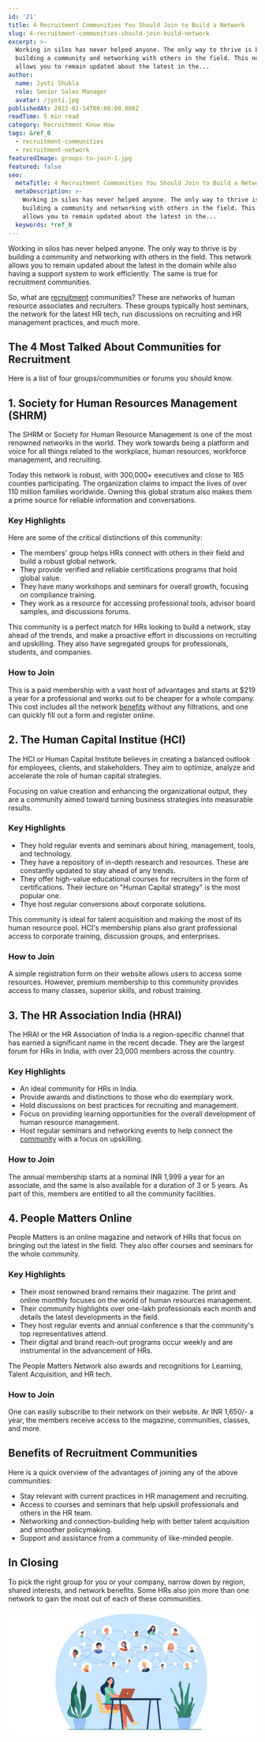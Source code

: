 ```yaml
---
id: '21'
title: 4 Recruitment Communities You Should Join to Build a Network
slug: 4-recruitment-communities-should-join-build-network
excerpt: >-
  Working in silos has never helped anyone. The only way to thrive is by
  building a community and networking with others in the field. This network
  allows you to remain updated about the latest in the...
author:
  name: Jyoti Shukla
  role: Senior Sales Manager
  avatar: /jyoti.jpg
publishedAt: 2022-02-14T00:00:00.000Z
readTime: 5 min read
category: Recruitment Know How
tags: &ref_0
  - recruitment-communities
  - recruitment-network
featuredImage: groups-to-join-1.jpg
featured: false
seo:
  metaTitle: 4 Recruitment Communities You Should Join to Build a Network
  metaDescription: >-
    Working in silos has never helped anyone. The only way to thrive is by
    building a community and networking with others in the field. This network
    allows you to remain updated about the latest in the...
  keywords: *ref_0
---
```


Working in silos has never helped anyone. The only way to thrive is by building a community and networking with others in the field. This network allows you to remain updated about the latest in the domain while also having a support system to work efficiently. The same is true for recruitment communities. 

<!--more-->

So, what are [recruitment](https://www.thetalentpool.ai/) communities? These are networks of human resource associates and recruiters. These groups typically host seminars, the network for the latest HR tech, run discussions on recruiting and HR management practices, and much more.

## The 4 Most Talked About Communities for Recruitment

Here is a list of four groups/communities or forums you should know. 

## 1\. Society for Human Resources Management (SHRM) 

The SHRM or Society for Human Resource Management is one of the most renowned networks in the world. They work towards being a platform and voice for all things related to the workplace, human resources, workforce management, and recruiting. 

Today this network is robust, with 300,000+ executives and close to 165 counties participating. The organization claims to impact the lives of over 110 million families worldwide. Owning this global stratum also makes them a prime source for reliable information and conversations. 

### **Key Highlights**

Here are some of the critical distinctions of this community: 

- The members' group helps HRs connect with others in their field and build a robust global network.
- They provide verified and reliable certifications programs that hold global value. 
- They have many workshops and seminars for overall growth, focusing on compliance training.
- They work as a resource for accessing professional tools, advisor board samples, and discussions forums.  

This community is a perfect match for HRs looking to build a network, stay ahead of the trends, and make a proactive effort in discussions on recruiting and upskilling. They also have segregated groups for professionals, students, and companies.  

### **How to Join** 

This is a paid membership with a vast host of advantages and starts at $219 a year for a professional and works out to be cheaper for a whole company. This cost includes all the network [benefits](https://www.thetalentpool.ai/recruitment-management-software-benefits/) without any filtrations, and one can quickly fill out a form and register online.

## 2\. The Human Capital Institue (HCI) 

The HCI or Human Capital Institute believes in creating a balanced outlook for employees, clients, and stakeholders. They aim to optimize, analyze and accelerate the role of human capital strategies. 

Focusing on value creation and enhancing the organizational output, they are a community aimed toward turning business strategies into measurable results. 

### **Key Highlights**

- They hold regular events and seminars about hiring, management, tools, and technology. 
- They have a repository of in-depth research and resources. These are constantly updated to stay ahead of any trends.
- They offer high-value educational courses for recruiters in the form of certifications. Their lecture on "Human Capital strategy" is the most popular one. 
- Thye host regular conversions about corporate solutions.  

This community is ideal for talent acquisition and making the most of its human resource pool. HCI's membership plans also grant professional access to corporate training, discussion groups, and enterprises.

### **How to Join** 

A simple registration form on their website allows users to access some resources. However, premium membership to this community provides access to many classes, superior skills, and robust training. 

## 3\. The HR Association India (HRAI) 

The HRAI or the HR Association of India is a region-specific channel that has earned a significant name in the recent decade. They are the largest forum for HRs in India, with over 23,000 members across the country. 

### **Key Highlights**

- An ideal community for HRs in India. 
- Provide awards and distinctions to those who do exemplary work. 
- Hold discussions on best practices for recruiting and management. 
- Focus on providing learning opportunities for the overall development of human resource management. 
- Host regular seminars and networking events to help connect the [community](https://www.thetalentpool.ai/blogs/4-recruitment-communities-should-join-build-network/) with a focus on upskilling.

### **How to Join** 

The annual membership starts at a nominal INR 1,999 a year for an associate, and the same is also available for a duration of 3 or 5 years. As part of this, members are entitled to all the community facilities. 

## 4\. People Matters Online 

People Matters is an online magazine and network of HRs that focus on bringing out the latest in the field. They also offer courses and seminars for the whole community. 

### **Key Highlights** 

- Their most renowned brand remains their magazine. The print and online monthly focuses on the world of human resources management. 
- Their community highlights over one-lakh professionals each month and details the latest developments in the field.
- They host regular events and annual conference s that the community's top representatives attend. 
- Their digital and brand reach-out programs occur weekly and are instrumental in the advancement of HRs. 

The People Matters Network also awards and recognitions for Learning, Talent Acquisition, and HR tech. 

### How to Join 

One can easily subscribe to their network on their website. Ar INR 1,650/- a year, the members receive access to the magazine, communities, classes, and more. 

## Benefits of Recruitment Communities

Here is a quick overview of the advantages of joining any of the above communities:  

- Stay relevant with current practices in HR management and recruiting. 
- Access to courses and seminars that help upskill professionals and others in the HR team. 
- Networking and connection-building help with better talent acquisition and smoother policymaking.
- Support and assistance from a community of like-minded people. 

## In Closing 

To pick the right group for you or your company, narrow down by region, shared interests, and network benefits. Some HRs also join more than one network to gain the most out of each of these communities. 

![recruitment communities ](images/groups-to-join-1-1024x519.jpg)
